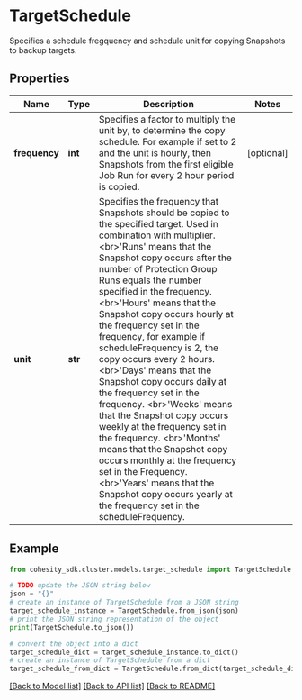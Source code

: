 # TargetSchedule

Specifies a schedule fregquency and schedule unit for copying Snapshots to backup targets.

## Properties

Name | Type | Description | Notes
------------ | ------------- | ------------- | -------------
**frequency** | **int** | Specifies a factor to multiply the unit by, to determine the copy schedule. For example if set to 2 and the unit is hourly, then Snapshots from the first eligible Job Run for every 2 hour period is copied. | [optional] 
**unit** | **str** | Specifies the frequency that Snapshots should be copied to the specified target. Used in combination with multiplier. &lt;br&gt;&#39;Runs&#39; means that the Snapshot copy occurs after the number of Protection Group Runs equals the number specified in the frequency. &lt;br&gt;&#39;Hours&#39; means that the Snapshot copy occurs hourly at the frequency set in the frequency, for example if scheduleFrequency is 2, the copy occurs every 2 hours. &lt;br&gt;&#39;Days&#39; means that the Snapshot copy occurs daily at the frequency set in the frequency. &lt;br&gt;&#39;Weeks&#39; means that the Snapshot copy occurs weekly at the frequency set in the frequency. &lt;br&gt;&#39;Months&#39; means that the Snapshot copy occurs monthly at the frequency set in the Frequency. &lt;br&gt;&#39;Years&#39; means that the Snapshot copy occurs yearly at the frequency set in the scheduleFrequency. | 

## Example

```python
from cohesity_sdk.cluster.models.target_schedule import TargetSchedule

# TODO update the JSON string below
json = "{}"
# create an instance of TargetSchedule from a JSON string
target_schedule_instance = TargetSchedule.from_json(json)
# print the JSON string representation of the object
print(TargetSchedule.to_json())

# convert the object into a dict
target_schedule_dict = target_schedule_instance.to_dict()
# create an instance of TargetSchedule from a dict
target_schedule_from_dict = TargetSchedule.from_dict(target_schedule_dict)
```
[[Back to Model list]](../README.md#documentation-for-models) [[Back to API list]](../README.md#documentation-for-api-endpoints) [[Back to README]](../README.md)


